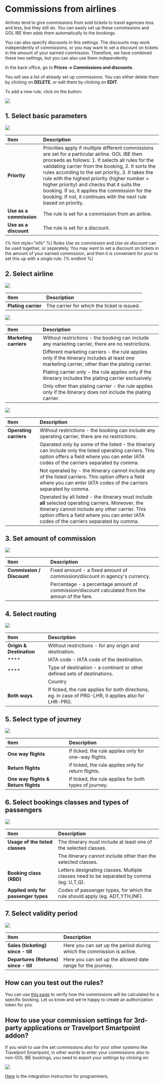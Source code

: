 # Commissions from airlines

Airlines tend to give commissions from sold tickets to travel agencies less and less, but they still do. You can easily set up these commissions and GOL IBE then adds them automatically to the bookings.

You can also specify discounts in this settings. The discounts may work independently of commissions, or you may want to set a discount on tickets in the amount of your earned commission. Therefore, we have combined these two settings, but you can also use them independently.

In the back office, go to **Prices -&gt; Commissions and discounts**.

You will see a list of already set up commissions. You can either delete them by clicking on **DELETE**, or edit them by clicking on **EDIT**.

To add a new rule, click on the button:

![](../.gitbook/assets/image%20%288%29.png)

## 1. Select basic parameters

![](../.gitbook/assets/image%20%2851%29.png)

| Item | Description |
| :--- | :--- |
| **Priority** | Priorities apply if multiple different commissions are set for a particular airline. GOL IBE then proceeds as follows: 1. It selects all rules for the validating carrier from the booking, 2. It sorts the rules according to the set priority, 3. It takes the rule with the highest priority \(higher number = higher priority\) and checks that it suits the booking. If so, it applies the commission for the booking. If not, it continues with the next rule based on priority. |
| **Use as a commission** | The rule is set for a commission from an airline. |
| **Use as a discount** | The rule is set for a discount. |

{% hint style="info" %}
Rules _Use as commission_ and _Use as discount_ can be used together, or separately. You may want to set a discount on tickets in the amount of your earned commission, and then it is convenient for your to set this up with a single rule.
{% endhint %}

## 2. Select airline

![](../.gitbook/assets/image%20%2832%29.png)

| Item | Description |
| :--- | :--- |
| **Plating carrier** | The carrier for which the ticket is issued. |

![](../.gitbook/assets/image%20%2852%29.png)

| Item | Description |
| :--- | :--- |
| **Marketing carriers** | Without restrictions - the booking can include any marketing carrier, there are no restrictions. |
|  | Different marketing carriers - the rule applies only if the itinerary includes at least one marketing carrier, other than the plating carrier. |
|  | Plating carrier only - the rule applies only if the itinerary includes the plating carrier exclusively. |
|  | Only other than plating carrier - the rule applies only if the itinerary does not include the plating carrier. |

![](../.gitbook/assets/image%20%2861%29.png)

| Item | Description |
| :--- | :--- |
| **Operating carriers** | Without restrictions -  the booking can include any operating carrier, there are no restrictions. |
|  | Operated only by some of the listed - the itinerary can include only the listed operating carriers. This option offers a field where you can enter IATA codes of the carriers separated by comma. |
|  | Not operated by - the itinerary cannot include any of the listed carriers. This option offers a field where you can enter IATA codes of the carriers separated by comma. |
|  | Operated by all listed - the itinerary must include **all** selected operating carriers. Moreover, the itinerary cannot include any other carrier. This option offers a field where you can enter IATA codes of the carriers separated by comma. |

## 3. Set amount of commission

![](../.gitbook/assets/image%20%2836%29.png)

| Item | Description |
| :--- | :--- |
| **Commission / Discount** | Fixed amount -  a fixed amount of commission/discount in agency's currency. |
|  | Percentage - a percentage amount of commission/discount calculated from the amoun of the fare. |

## 4. Select routing

![](../.gitbook/assets/image%20%283%29.png)

| Item | Description |
| :--- | :--- |
| **Origin & Destination** | Without restrictions - for any origin and destination. |
| \*\*\*\* | IATA code - IATA code of the destination. |
| \*\*\*\* | Type of destination - a continent or other defined sets of destinations. |
|  | Country |
| **Both ways** | If ticked, the rule applies for both directions, eg. in case of PRG-LHR, it applies also for LHR-PRG. |

## 5. Select type of journey

![](../.gitbook/assets/image%20%2871%29.png)

| Item | Description |
| :--- | :--- |
| **One way flights** | If ticked, the rule applies only for one-way flights. |
| **Return flights** | if ticked, the rule applies only for return flights. |
| **One way flights & Return flights** | If ticked, the rule applies for both types of journey. |

## 6. Select bookings classes and types of passengers

![](../.gitbook/assets/image%20%2828%29.png)

| Item | Description |
| :--- | :--- |
| **Usage of the listed classes** | The itinerary must include at least one of the selected classes. |
|  | The itinerary cannot include other than the selected classes. |
| **Booking class \(RBD\)** | Letters designating classes. Multiple classes need to be separated by comma \(eg. U,T,Q\). |
| **Applied only for passenger types** | Codes of passenger types, for which the rule should apply \(eg. ADT,YTH,INF\). |

## 7. Select validity period

![](../.gitbook/assets/image%20%2811%29.png)

| Item | Description |
| :--- | :--- |
| **Sales \(ticketing\) since - till** | Here you can set up the period during which the commission is active. |
| **Departures \(Returns\) since - till** | Here you can set up the allowed date range for the journey. |

## How can you test out the rules?

You can use [this page](https://cm.golibe.com/) to verify how the commissions will be calculated for a specific booking. Let us know and we're happy to create an authorization token for you.

## How to use your commission settings for 3rd-party applications or Travelport Smartpoint addon?

If you wish to use the set commissions also for your other systems like Travelport Smartpoint, in other words to enter your commissions also to non-GOL IBE bookings, you need to export your settings by clicking on:

![](../.gitbook/assets/image%20%285%29.png)

[Here](https://misecz.gitbooks.io/commission-microservice/content/) is the integration instruction for programmers.

